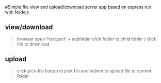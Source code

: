 #Simple file view and upload/download server app based on express run with Nodejs

## view/download

> browser open 'host:port' + subfolder
> click folder to child folder / click file to download

## upload
> click pick-file button to pick file and submit to upload file to current folder
